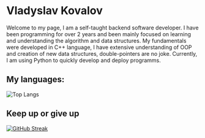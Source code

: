 # Vladyslav Kovalov

Welcome to my page, I am a self-taught backend software developer. I have been programming for over 2 years and been mainly focused on learning and understanding the algorithm and data structures. My fundamentals were developed in C++ language, I have extensive understanding of OOP and creation of new data structures, double-pointers are no joke. Currently, I am using Python to quickly develop and deploy programms.

## My languages:


![Top Langs](https://github-readme-stats.vercel.app/api/top-langs/?username=kkkovalov&layout=compact&exclude_repo=django_library,CarLib)



## Keep up or give up
[![GitHub Streak](https://streak-stats.demolab.com/?user=kkkovalov)](https://git.io/streak-stats)
